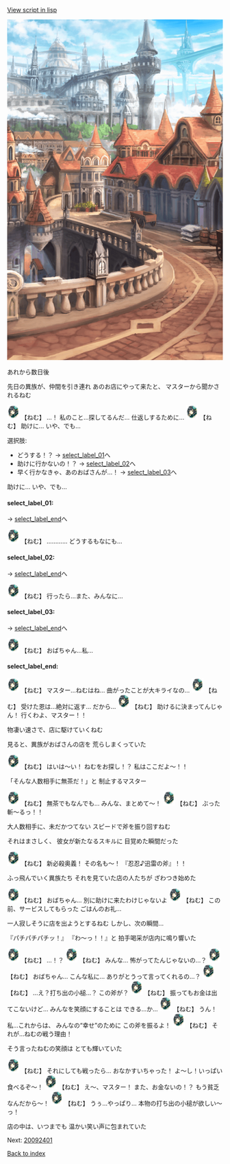 [View script in lisp](../scripts/20091303.txt)

![town.png](../images/backgrounds/town.png)

あれから数日後

先日の異族が、仲間を引き連れ
あのお店にやって来たと、
マスターから聞かされるねむ

<img src="../images/units/200911.png" alt="200911.png" height="34"/>
【ねむ】
…！
私のこと…探してるんだ…
仕返しするために…

<img src="../images/units/200911.png" alt="200911.png" height="34"/>
【ねむ】
助けに…
いや、でも…

選択肢:
- どうする！？ → [select_label_01](#select_label_01)へ
- 助けに行かないの！？ → [select_label_02](#select_label_02)へ
- 早く行かなきゃ、あのおばさんが…！ → [select_label_03](#select_label_03)へ

助けに…
いや、でも…

#### select_label_01:
 → [select_label_end](#select_label_end)へ

<img src="../images/units/200911.png" alt="200911.png" height="34"/>
【ねむ】
…………
どうするもなにも…

#### select_label_02:
 → [select_label_end](#select_label_end)へ

<img src="../images/units/200911.png" alt="200911.png" height="34"/>
【ねむ】
行ったら…また、みんなに…

#### select_label_03:
 → [select_label_end](#select_label_end)へ

<img src="../images/units/200911.png" alt="200911.png" height="34"/>
【ねむ】
おばちゃん…私…

#### select_label_end:

<img src="../images/units/200911.png" alt="200911.png" height="34"/>
【ねむ】
マスター…ねむはね…
曲がったことが大キライなの…

<img src="../images/units/200911.png" alt="200911.png" height="34"/>
【ねむ】
受けた恩は…絶対に返す…
だから…

<img src="../images/units/200911.png" alt="200911.png" height="34"/>
【ねむ】
助けるに決まってんじゃん！
行くわよ、マスター！！

物凄い速さで、店に駆けていくねむ

見ると、異族がおばさんの店を
荒らしまくっていた

<img src="../images/units/200911.png" alt="200911.png" height="34"/>
【ねむ】
はいは〜い！
ねむをお探し！？
私はここだよ〜！！

「そんな人数相手に無茶だ！」と
制止するマスター

<img src="../images/units/200911.png" alt="200911.png" height="34"/>
【ねむ】
無茶でもなんでも…
みんな、まとめて〜！

<img src="../images/units/200911.png" alt="200911.png" height="34"/>
【ねむ】
ぶった斬〜るっ！！

大人数相手に、未だかつてない
スピードで斧を振り回すねむ

それはまさしく、
彼女が新たなるスキルに
目覚めた瞬間だった

<img src="../images/units/200911.png" alt="200911.png" height="34"/>
【ねむ】
新必殺奥義！
その名も〜！
『忍忍♪迅雷の斧』！！

ふっ飛んでいく異族たち
それを見ていた店の人たちが
ざわつき始めた

<img src="../images/units/200911.png" alt="200911.png" height="34"/>
【ねむ】
おばちゃん…
別に助けに来たわけじゃないよ

<img src="../images/units/200911.png" alt="200911.png" height="34"/>
【ねむ】
この前、サービスしてもらった
ごはんのお礼…

一人寂しそうに店を出ようとするねむ
しかし、次の瞬間…

『パチパチパチッ！』
『わ〜っ！！』と
拍手喝采が店内に鳴り響いた

<img src="../images/units/200911.png" alt="200911.png" height="34"/>
【ねむ】
…！？

<img src="../images/units/200911.png" alt="200911.png" height="34"/>
【ねむ】
みんな…
怖がってたんじゃないの…？

<img src="../images/units/200911.png" alt="200911.png" height="34"/>
【ねむ】
おばちゃん…
こんな私に…
ありがとうって言ってくれるの…？

<img src="../images/units/200911.png" alt="200911.png" height="34"/>
【ねむ】
…え？打ち出の小槌…？
この斧が？

<img src="../images/units/200911.png" alt="200911.png" height="34"/>
【ねむ】
振ってもお金は出てこないけど…
みんなを笑顔にすることは
できる…か…

<img src="../images/units/200911.png" alt="200911.png" height="34"/>
【ねむ】
うん！私…これからは、
みんなの“幸せ”のために
この斧を振るよ！

<img src="../images/units/200911.png" alt="200911.png" height="34"/>
【ねむ】
それが…ねむの戦う理由！

そう言ったねむの笑顔は
とても輝いていた

<img src="../images/units/200911.png" alt="200911.png" height="34"/>
【ねむ】
それにしても戦ったら…
おなかすいちゃった！
よ〜し！いっぱい食べるぞ〜！

<img src="../images/units/200911.png" alt="200911.png" height="34"/>
【ねむ】
え〜、マスター！
また、お金ないの！？
もう貧乏なんだから〜！

<img src="../images/units/200911.png" alt="200911.png" height="34"/>
【ねむ】
うぅ…やっぱり…
本物の打ち出の小槌が欲しい〜っ！

店の中は、いつまでも
温かい笑い声に包まれていた


Next: [20092401](20092401.md)

[Back to index](index.md)
